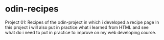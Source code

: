 # odin-recipes
Project 01: Recipes of the odin-project in which i developed a recipe page
In this project i will also put in practice what i learned from HTML and see 
what do i need to put in practice to improve on my web developing course.

